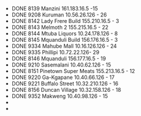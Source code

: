 - DONE 8139	Manzini	161.183.16.5   -15
- DONE 9208	Kuruman	10.56.26.126 -  26
- DONE 8142	Lady Frere Build	155.210.16.5  - 3
- DONE 8143	Melmoth 2	155.215.16.5   - 22
- DONE 8144	Mtuba Liquors	10.24.178.126 - 8
- DONE 8145	Mquanduli Build	156.176.16.5  - 3
- DONE 9334	Mahube Mall	10.16.126.126 - 24
- DONE 9335	Phillipi	10.72.22.126- 29
- DONE 8146	Mquanduli	156.177.16.5 -  19
- DONE 9210	Sasemalani	10.40.62.126 -  15
- DONE 8151	Pinetown Super Meats	155.213.16.5  - 12
- DONE 9220	Ga-Kgapane	10.40.66.126 - 17
- DONE 9221	Buffalo Street	10.32.210.126  - 16
- DONE 8156	Duncan Village	10.32.158.126 - 18
- DONE 9352	Makweng	10.40.98.126 - 15
-
-